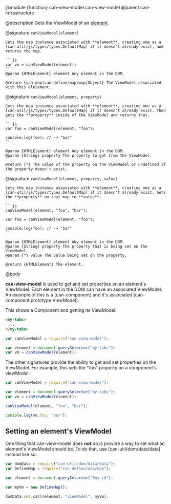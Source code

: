 @module {function} can-view-model can-view-model
@parent can-infrastructure

@description Gets the ViewModel of an [element](https://developer.mozilla.org/en-US/docs/Web/API/HTMLElement).

@signature `canViewModel(element)`

	Gets the map instance associated with **element**, creating one as a [can-util/js/types/types.DefaultMap] if it doesn't already exist, and returns the map.

	```js
	var vm = canViewModel(element);
	```
	@param {HTMLElement} element Any element in the DOM.

	@return {can-map|can-define/map/map|Object} The ViewModel associated with this elelement.

@signature `canViewModel(element, property)`

	Gets the map instance associated with **element**, creating one as a [can-util/js/types/types.DefaultMap] if it doesn't already exist. Then gets the **property** inside of the ViewModel and returns that.

	```js
	var foo = canViewModel(element, "foo");

	console.log(foo); // -> "bar"
	```

	@param {HTMLElement} element Any element in the DOM.
	@param {String} property The property to get from the ViewModel.

	@return {*} The value of the property on the ViewModel or undefined if the property doesn't exist.

@signature `canViewModel(element, property, value)`

	Gets the map instance associated with **element**, creating one as a [can-util/js/types/types.DefaultMap] if it doesn't already exist. Sets the **property** on that map to **value**.

	```js
	canViewModel(element, "foo", "bar");

	var foo = canViewModel(element, "foo");

	console.log(foo); // -> "bar"
	```

	@param {HTMLElement} element ANy element in the DOM.
	@param {String} property The property that is being set on the ViewModel.
	@param {*} value The value being set on the property.

	@return {HTMLElement} The element.

@body

**can-view-model** is used to get and set properties on an element's ViewModel. Each element in the DOM can have an associated ViewModel. An example of this is a [can-component] and it's associated [can-component.prototype.ViewModel].

This shows a Component and getting its ViewModel:

```html
<my-tabs>
 ...
</my-tabs>
```

```js
var canViewModel = require("can-view-model");

var element = document.querySelector("my-tabs");
var vm = canViewModel(element);
```

The other signatures provide the ability to get and set properties on the ViewModel. For example, this sets the "foo" property on a component's viewModel:

```js
var canViewModel = require("can-view-model");

var element = document.querySelector("my-tabs");
var vm = canViewModel(element);

canViewModel(element, "foo", "bar");

console.log(vm.foo, "bar");
```

## Setting an element's ViewModel

One thing that can-view-model does ***not*** do is provide a way to set what an element's ViewModel should be. To do that, use [can-util/dom/data/data] instead like so:

```js
var domData = require("can-util/dom/data/data");
var DefineMap = require("can-define/map/map");

var element = document.querySelector("#my-id");

var myVm = new DefineMap();

domData.set.call(element, "viewModel", myVm);
```
